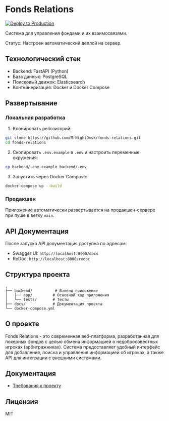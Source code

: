 # Fonds Relations

[![Deploy to Production](https://github.com/MrNightOmsk/fonds-relations/actions/workflows/deploy.yml/badge.svg)](https://github.com/MrNightOmsk/fonds-relations/actions/workflows/deploy.yml)

Система для управления фондами и их взаимосвязями.

Статус: Настроен автоматический деплой на сервер.

## Технологический стек

- Backend: FastAPI (Python)
- База данных: PostgreSQL
- Поисковый движок: Elasticsearch
- Контейнеризация: Docker и Docker Compose

## Развертывание

### Локальная разработка

1. Клонировать репозиторий:
```bash
git clone https://github.com/MrNightOmsk/fonds-relations.git
cd fonds-relations
```

2. Скопировать `.env.example` в `.env` и настроить переменные окружения:
```bash
cp backend/.env.example backend/.env
```

3. Запустить через Docker Compose:
```bash
docker-compose up --build
```

### Продакшен

Приложение автоматически развертывается на продакшен-сервере при пуше в ветку `main`.

## API Документация

После запуска API документация доступна по адресам:
- Swagger UI: `http://localhost:8000/docs`
- ReDoc: `http://localhost:8000/redoc`

## Структура проекта

```
.
├── backend/          # Бэкенд приложение
│   ├── app/         # Основной код приложения
│   └── tests/       # Тесты
├── docs/            # Документация проекта
└── docker-compose.yml
```

## О проекте

Fonds Relations - это современная веб-платформа, разработанная для покерных фондов с целью обмена информацией о недобросовестных игроках (арбитражниках). Система предоставляет удобный интерфейс для добавления, поиска и управления информацией об игроках, а также API для интеграции с внешними системами.

## Документация

- [Требования к проекту](docs/PROJECT_REQUIREMENTS.md)

## Лицензия

MIT 